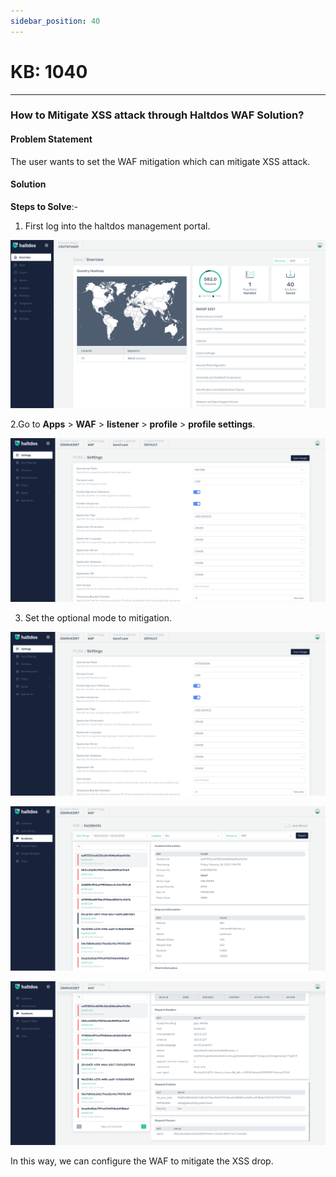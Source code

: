 ```yaml
---
sidebar_position: 40
---
```


# KB: 1040
-----------

### **How to Mitigate XSS attack through Haltdos WAF Solution?**

#### **Problem Statement**

The user wants to set the WAF mitigation which can mitigate XSS attack.

#### **Solution**

**Steps to Solve**:-

1. First log into the haltdos management portal.

![kb-1040](/img/waf/kb/v2/overview_kb_1040_1.png)

2.Go to **Apps** > **WAF** > **listener** > **profile** > **profile settings**.

![kb-1040](/img/waf/kb/v2/settings_kb_1040_2.png)

3. Set the optional mode to mitigation.

![kb-1040](/img/waf/kb/v2/settings_kb_1040_3.png)

![kb-1040](/img/waf/kb/v2/incidents_kb_1040_4.png)

![kb-1040](/img/waf/kb/v2/incidents_kb_1040_5.png)

In this way, we can configure the WAF to mitigate the XSS drop.


